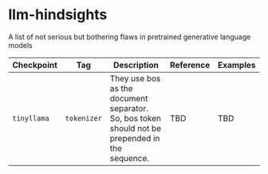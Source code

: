 # llm-hindsights
A list of not serious but bothering flaws in pretrained generative language models

| Checkpoint | Tag | Description | Reference | Examples |
|------------|-----|-------------|-----------|----------|
| `tinyllama`  | `tokenizer` | They use bos as the document separator. So, bos token should not be prepended in the sequence. | TBD | TBD |
